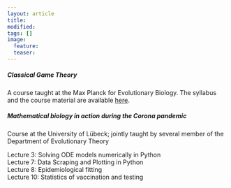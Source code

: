 ```yaml
---
layout: article
title:
modified:
tags: []
image:
  feature:
  teaser:
---
```


<h5>Classical Game Theory</h5>

A course taught at the Max Planck for Evolutionary Biology. The syllabus
and the course material are available <a href="{{ site.url }}/teaching/classical_game_theory/">here</a>.

<h5>Mathematical biology in action during the Corona pandemic</h5>

Course at the University of Lübeck; jointly taught by several member of the Department of Evolutionary Theory 

Lecture 3: Solving ODE models numerically in Python <br>
Lecture 7: Data Scraping and Plotting in Python <br>
Lecture 8: Epidemiological fitting <br>
Lecture 10: Statistics of vaccination and testing